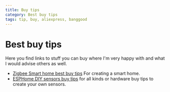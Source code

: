 ```yaml
---
title: Buy tips
category: Best buy tips
tags: tip, buy, aliexpress, banggood
---
```

# Best buy tips

Here you find links to stuff you can buy where I'm very happy with and what I would advise others as well.

* [Zigbee Smart home best buy tips](smart_home_best_buy_tips) For creating a smart home.
* [ESPHome DIY sensors buy tips](esphome_diy) for all kinds or hardware buy tips to create your own sensors.

